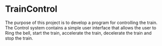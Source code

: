 # TrainControl
The purpose of this project is to develop a program for controlling the train. 
The Control system contains a simple user interface that allows the user to Ring the bell, start the train, accelerate the train, decelerate the train and stop the train.
